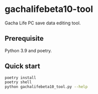 # gachalifebeta10-tool

Gacha Life PC save data editing tool.

## Prerequisite

Python 3.9 and poetry.

## Quick start

```sh
poetry install
poetry shell
python gachalifebeta10_tool.py --help
```
